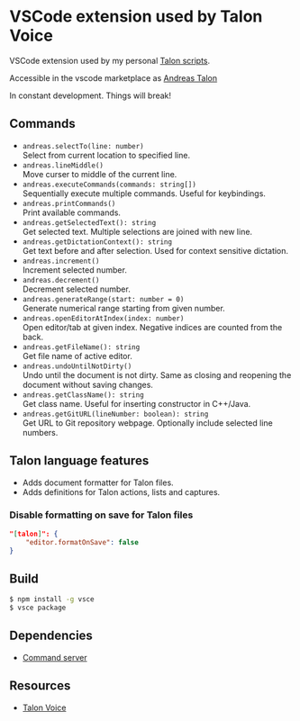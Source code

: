 # VSCode extension used by Talon Voice

VSCode extension used by my personal [Talon scripts](https://github.com/AndreasArvidsson/andreas-talon).

Accessible in the vscode marketplace as [Andreas Talon](https://marketplace.visualstudio.com/items?itemName=AndreasArvidsson.andreas-talon)

In constant development. Things will break!

## Commands

-   `andreas.selectTo(line: number)`  
     Select from current location to specified line.
-   `andreas.lineMiddle()`  
     Move curser to middle of the current line.
-   `andreas.executeCommands(commands: string[])`  
    Sequentially execute multiple commands. Useful for keybindings.
-   `andreas.printCommands()`  
     Print available commands.
-   `andreas.getSelectedText(): string`  
    Get selected text. Multiple selections are joined with new line.
-   `andreas.getDictationContext(): string`  
    Get text before and after selection. Used for context sensitive dictation.
-   `andreas.increment()`  
    Increment selected number.
-   `andreas.decrement()`  
    Decrement selected number.
-   `andreas.generateRange(start: number = 0)`  
    Generate numerical range starting from given number.
-   `andreas.openEditorAtIndex(index: number)`  
    Open editor/tab at given index. Negative indices are counted from the back.
-   `andreas.getFileName(): string`  
    Get file name of active editor.
-   `andreas.undoUntilNotDirty()`  
    Undo until the document is not dirty. Same as closing and reopening the document without saving changes.
-   `andreas.getClassName(): string`  
    Get class name. Useful for inserting constructor in C++/Java.
-   `andreas.getGitURL(lineNumber: boolean): string`  
    Get URL to Git repository webpage. Optionally include selected line numbers.

## Talon language features

-   Adds document formatter for Talon files.
-   Adds definitions for Talon actions, lists and captures.

### Disable formatting on save for Talon files

```json
"[talon]": {
    "editor.formatOnSave": false
}
```

## Build

```bash
$ npm install -g vsce
$ vsce package
```

## Dependencies

-   [Command server](https://marketplace.visualstudio.com/items?itemName=pokey.command-server)

## Resources

-   [Talon Voice](https://talonvoice.com)
